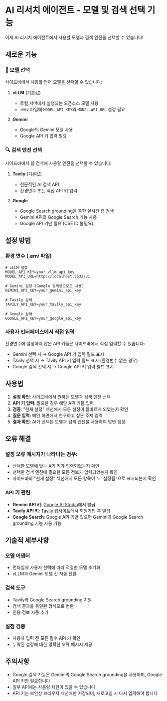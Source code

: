 # AI 리서치 에이전트 - 모델 및 검색 선택 기능

이제 AI 리서치 에이전트에서 사용할 모델과 검색 엔진을 선택할 수 있습니다!

## 새로운 기능

### 🤖 모델 선택
사이드바에서 사용할 언어 모델을 선택할 수 있습니다:

1. **vLLM** (기본값)
   - 로컬 서버에서 실행되는 오픈소스 모델 사용
   - .env 파일에 `MODEL_API_KEY`와 `MODEL_API_URL` 설정 필요

2. **Gemini** 
   - Google의 Gemini 모델 사용
   - Google API 키 입력 필요

### 🔍 검색 엔진 선택  
사이드바에서 웹 검색에 사용할 엔진을 선택할 수 있습니다:

1. **Tavily** (기본값)
   - 전문적인 AI 검색 API
   - 환경변수 또는 직접 API 키 입력

2. **Google**
   - Google Search grounding을 통한 실시간 웹 검색
   - Gemini API의 Google Search 기능 사용
   - Google API 키만 필요 (CSE ID 불필요)

## 설정 방법

### 환경 변수 (.env 파일)
```env
# vLLM 설정
MODEL_API_KEY=your_vllm_api_key
MODEL_API_URL=http://localhost:5532/v1

# Gemini 설정 (Google 검색용으로도 사용)
GEMINI_API_KEY=your_gemini_api_key

# Tavily 검색
TAVILY_API_KEY=your_tavily_api_key

# Google 검색
GOOGLE_API_KEY=your_google_api_key
```

### 사용자 인터페이스에서 직접 입력
환경변수에 설정하지 않은 API 키들은 사이드바에서 직접 입력할 수 있습니다:

- Gemini 선택 시 → Google API 키 입력 필드 표시
- Tavily 선택 시 → Tavily API 키 입력 필드 표시 (환경변수 없는 경우)
- Google 검색 선택 시 → Google API 키 입력 필드 표시

## 사용법

1. **설정 확인**: 사이드바에서 원하는 모델과 검색 엔진 선택
2. **API 키 입력**: 필요한 경우 해당 API 키들 입력
3. **검증**: "현재 설정" 섹션에서 모든 설정이 올바르게 되었는지 확인
4. **질문 입력**: 메인 화면에서 연구하고 싶은 주제 입력
5. **결과 확인**: AI가 선택된 모델과 검색 엔진을 사용하여 답변 생성

## 오류 해결

### 설정 오류 메시지가 나타나는 경우:
- 선택한 모델에 맞는 API 키가 입력되었는지 확인
- 선택한 검색 엔진에 필요한 모든 정보가 입력되었는지 확인
- 사이드바의 "현재 설정" 섹션에서 모든 항목이 "✅ 설정됨"으로 표시되는지 확인

### API 키 관련:
- **Gemini API 키**: [Google AI Studio](https://makersuite.google.com/app/apikey)에서 발급
- **Tavily API 키**: [Tavily 웹사이트](https://tavily.com/)에서 회원가입 후 발급
- **Google Search**: Google API 키만 있으면 Gemini의 Google Search grounding 기능 사용 가능

## 기술적 세부사항

### 모델 어댑터
- 런타임에 사용자 선택에 따라 적절한 모델 초기화
- vLLM과 Gemini 모델 간 자동 전환

### 검색 도구
- Tavily와 Google Search grounding 지원
- 검색 결과를 통일된 형식으로 변환
- 인용 정보 자동 추가

### 설정 검증
- 사용자 입력 전 모든 필수 API 키 확인
- 누락된 설정에 대한 명확한 오류 메시지 제공

## 주의사항

- Google 검색 기능은 Gemini의 Google Search grounding을 사용하며, Google API 키만 필요합니다
- 일부 API에는 사용량 제한이 있을 수 있습니다
- API 키는 보안상 브라우저 세션에만 저장되며, 새로고침 시 다시 입력해야 합니다
